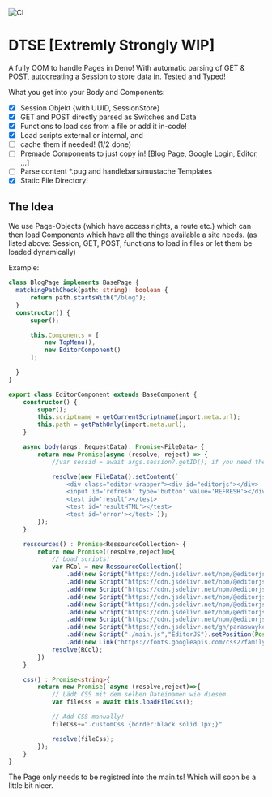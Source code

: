 ![CI](https://github.com/edenprojectde/deno-typescript-server-engine/workflows/CI/badge.svg)

# DTSE [Extremly Strongly WIP]

A fully OOM to handle Pages in Deno! With automatic parsing of GET & POST, autocreating a Session to store data in. Tested and Typed!

What you get into your Body and Components:

- [X] Session Objekt {with UUID, SessionStore}
- [X] GET and POST directly parsed as Switches and Data
- [X] Functions to load css from a file or add it in-code!
- [X] Load scripts external or internal, and 
- [ ] cache them if needed! (1/2 done)
- [ ] Premade Components to just copy in! [Blog Page, Google Login, Editor, ...]
- [ ] Parse content *.pug and handlebars/mustache Templates
- [X] Static File Directory!

## The Idea

We use Page-Objects (which have access rights, a route etc.) which can then load Components which have all the things available a site needs. (as listed above: Session, GET, POST, functions to load in files or let them be loaded dynamically)

Example:
```ts
class BlogPage implements BasePage {
  matchingPathCheck(path: string): boolean {
      return path.startsWith("/blog");
  }
  constructor() {
      super();

      this.Components = [
          new TopMenu(),
          new EditorComponent()
      ];

  }
}

export class EditorComponent extends BaseComponent {
    constructor() {
        super();
        this.scriptname = getCurrentScriptname(import.meta.url);
        this.path = getPathOnly(import.meta.url);
    }

    async body(args: RequestData): Promise<FileData> {
        return new Promise(async (resolve, reject) => {
            //var sessid = await args.session?.getID(); if you need the ID!

            resolve(new FileData().setContent(`
                <div class="editor-wrapper"><div id="editorjs"></div>
                <input id='refresh' type='button' value='REFRESH'></div>
                <test id='result'></test>
                <test id='resultHTML'></test>
                <test id='error'></test>`));
        });
    }

    ressources() : Promise<RessourceCollection> {
        return new Promise((resolve,reject)=>{
            // Load scripts!
            var RCol = new RessourceCollection()
                .add(new Script("https://cdn.jsdelivr.net/npm/@editorjs/editorjs@latest","EditorJS"))
                .add(new Script("https://cdn.jsdelivr.net/npm/@editorjs/header@latest","EditorJS"))
                .add(new Script("https://cdn.jsdelivr.net/npm/@editorjs/quote@latest","EditorJS"))
                .add(new Script("https://cdn.jsdelivr.net/npm/@editorjs/checklist@latest","EditorJS"))
                .add(new Script("https://cdn.jsdelivr.net/npm/@editorjs/marker@latest","EditorJS"))
                .add(new Script("https://cdn.jsdelivr.net/npm/@editorjs/warning@latest","EditorJS"))
                .add(new Script("https://cdn.jsdelivr.net/npm/@editorjs/table@latest","EditorJS"))
                .add(new Script("https://cdn.jsdelivr.net/gh/paraswaykole/editor-js-code@latest/dist/bundle.js","EditorJS"))
                .add(new Script("./main.js","EditorJS").setPosition(Position.BodyBottom))
                .add(new Link("https://fonts.googleapis.com/css2?family=Open+Sans&display=swap","stylesheet"))
            resolve(RCol);
        })
    }

    css() : Promise<string>{
        return new Promise( async (resolve,reject)=>{
            // Lädt CSS mit dem selben Dateinamen wie diesem.
            var fileCss = await this.loadFileCss();

            // Add CSS manually!
            fileCss+=".customCss {border:black solid 1px;}"

            resolve(fileCss);
        });
    }
}
```

The Page only needs to be registred into the main.ts! Which will soon be a little bit nicer.
